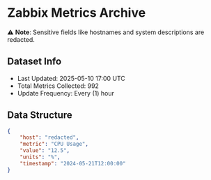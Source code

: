 # Zabbix Metrics Archive

⚠️ **Note**: Sensitive fields like hostnames and system descriptions are redacted.

## Dataset Info
- Last Updated: 2025-05-10 17:00 UTC
- Total Metrics Collected: 992
- Update Frequency: Every (1) hour

## Data Structure
```json
{
    "host": "redacted",
    "metric": "CPU Usage",
    "value": "12.5",
    "units": "%",
    "timestamp": "2024-05-21T12:00:00"
}
```
